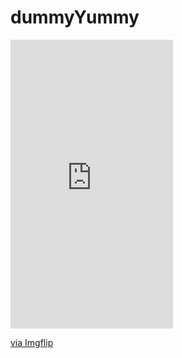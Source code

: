 # dummyYummy

<div style="width:260px;max-width:100%;"><div style="height:0;padding-bottom:177.69%;position:relative;"><iframe width="260" height="462" style="position:absolute;top:0;left:0;width:100%;height:100%;" frameBorder="0" src="https://imgflip.com/embed/5i2wz8"></iframe></div><p><a href="https://imgflip.com/gif/5i2wz8">via Imgflip</a></p></div>
